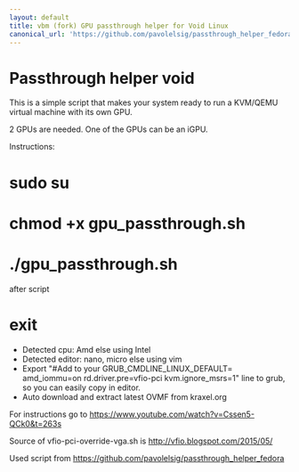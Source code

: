 ```yaml
---
layout: default
title: vbm (fork) GPU passthrough helper for Void Linux
canonical_url: 'https://github.com/pavolelsig/passthrough_helper_fedora'
---
```


# Passthrough helper void

This is a simple script that makes your system ready to run a KVM/QEMU virtual machine with its own GPU.

2 GPUs are needed. One of the GPUs can be an iGPU.

Instructions:

# sudo su
# chmod +x gpu_passthrough.sh
# ./gpu_passthrough.sh
after script
# exit

- Detected cpu: Amd else using Intel
- Detected editor: nano, micro else using vim
- Export "#Add to your GRUB_CMDLINE_LINUX_DEFAULT= amd_iommu=on rd.driver.pre=vfio-pci kvm.ignore_msrs=1" line to grub, so you can easily copy in editor.
- Auto download and extract latest OVMF from kraxel.org

For instructions go to https://www.youtube.com/watch?v=Cssen5-QCk0&t=263s

Source of vfio-pci-override-vga.sh is http://vfio.blogspot.com/2015/05/

Used script from https://github.com/pavolelsig/passthrough_helper_fedora
